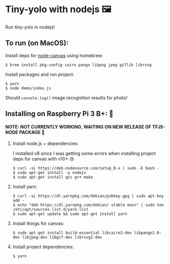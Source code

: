 # Tiny-yolo with nodejs 🖼

Run tiny-yolo in nodejs!

## To run (on MacOS):
  
  Install deps for [node-canvas](https://github.com/Automattic/node-canvas#imagesrc) using homebrew:
  
  ```
  $ brew install pkg-config cairo pango libpng jpeg giflib librsvg
  ```

  Install packages and run project:

  ```
  $ yarn
  $ node demo/index.js
  ```

   Should `console.log()` image recognition results for photo!

## Installing on Raspberry Pi 3 B+: 🤷‍

#### NOTE: NOT CURRENTLY WORKING, WAITING ON NEW RELEASE OF TFJS-NODE PACKAGE 🤞

1. Install node.js + dependencies:

    I installed v8 since I was getting some errors when installing project deps for canvas with v10+ 😢

    ```
    $ curl -sL https://deb.nodesource.com/setup_8.x | sudo -E bash -
    $ sudo apt-get install -y nodejs
    $ sudo apt-get install gcc g++ make
    ```

2. Install yarn:

    ```
    $ curl -sL https://dl.yarnpkg.com/debian/pubkey.gpg | sudo apt-key add -
    $ echo "deb https://dl.yarnpkg.com/debian/ stable main" | sudo tee /etc/apt/sources.list.d/yarn.list
    $ sudo apt-get update && sudo apt-get install yarn
    ```

3. Install things for canvas:

    ```
    $ sudo apt-get install build-essential libcairo2-dev libpango1.0-dev libjpeg-dev libgif-dev librsvg2-dev
    ```

4. Install project dependencies:

    ```
    $ yarn
    ```